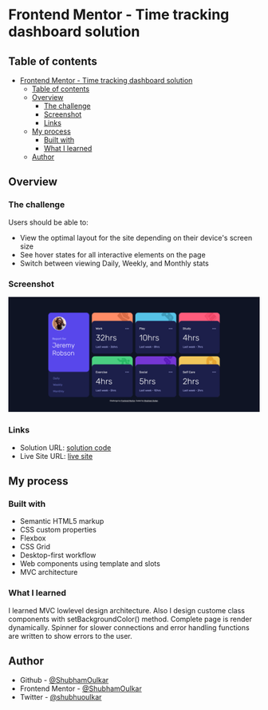 # Frontend Mentor - Time tracking dashboard solution

## Table of contents

- [Frontend Mentor - Time tracking dashboard solution](#frontend-mentor---time-tracking-dashboard-solution)
  - [Table of contents](#table-of-contents)
  - [Overview](#overview)
    - [The challenge](#the-challenge)
    - [Screenshot](#screenshot)
    - [Links](#links)
  - [My process](#my-process)
    - [Built with](#built-with)
    - [What I learned](#what-i-learned)
  - [Author](#author)

## Overview

### The challenge

Users should be able to:

- View the optimal layout for the site depending on their device's screen size
- See hover states for all interactive elements on the page
- Switch between viewing Daily, Weekly, and Monthly stats

### Screenshot

![](/time-tracking-dashboard/design/time-tracking-dashboard.png)

### Links

- Solution URL: [solution code](https://github.com/ShubhamOulkar/frontend/tree/main/time-tracking-dashboard)
- Live Site URL: [live site](https://frontend-shubhamoulkars-projects.vercel.app/time-tracking-dashboard)

## My process

### Built with

- Semantic HTML5 markup
- CSS custom properties
- Flexbox
- CSS Grid
- Desktop-first workflow
- Web components using template and slots
- MVC architecture

### What I learned

I learned MVC lowlevel design architecture. Also I design custome class components with setBackgroundColor() method. Complete page is render dynamically. Spinner for slower connections and error handling functions are written to show errors to the user.

## Author

- Github - [@ShubhamOulkar](https://github.com/ShubhamOulkar)
- Frontend Mentor - [@ShubhamOulkar](https://www.frontendmentor.io/profile/ShubhamOulkar)
- Twitter - [@shubhuoulkar](https://twitter.com/shubhuoulkar)
